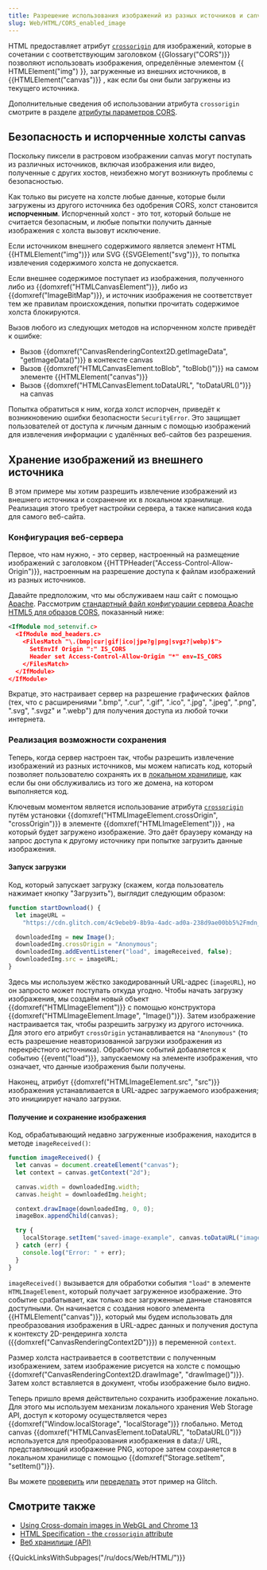 ```yaml
---
title: Разрешение использования изображений из разных источников и canvas
slug: Web/HTML/CORS_enabled_image
---
```


HTML предоставляет атрибут [`crossorigin`](/ru/docs/Web/HTML/Element/img#crossorigin) для изображений, которые в сочетании с соответствующим заголовком {{Glossary("CORS")}} позволяют использовать изображения, определённые элементом {{ HTMLElement("img") }}, загруженные из внешних источников, в {{HTMLElement("canvas")}} , как если бы они были загружены из текущего источника.

Дополнительные сведения об использовании атрибута `crossorigin` смотрите в разделе [атрибуты параметров CORS](/ru/docs/Web/HTML/CORS_settings_attributes).

## Безопасность и испорченные холсты canvas

Поскольку пиксели в растровом изображении canvas могут поступать из различных источников, включая изображения или видео, полученные с других хостов, неизбежно могут возникнуть проблемы с безопасностью.

Как только вы рисуете на холсте любые данные, которые были загружены из другого источника без одобрения CORS, холст становится **испорченным**. Испорченный холст - это тот, который больше не считается безопасным, и любые попытки получить данные изображения с холста вызовут исключение.

Если источником внешнего содержимого является элемент HTML {{HTMLElement("img")}} или SVG {{SVGElement("svg")}}, то попытка извлечения содержимого холста не допускается.

Если внешнее содержимое поступает из изображения, полученного либо из {{domxref("HTMLCanvasElement")}}, либо из {{domxref("ImageBitMap")}}, и источник изображения не соответствует тем же правилам происхождения, попытки прочитать содержимое холста блокируются.

Вызов любого из следующих методов на испорченном холсте приведёт к ошибке:

- Вызов {{domxref("CanvasRenderingContext2D.getImageData", "getImageData()")}} в контексте canvas
- Вызов {{domxref("HTMLCanvasElement.toBlob", "toBlob()")}} на самом элементе {{HTMLElement("canvas")}}
- Вызов {{domxref("HTMLCanvasElement.toDataURL", "toDataURL()")}} на canvas

Попытка обратиться к ним, когда холст испорчен, приведёт к возникновению ошибки безопасности `SecurityError`. Это защищает пользователей от доступа к личным данным с помощью изображений для извлечения информации с удалённых веб-сайтов без разрешения.

## Хранение изображений из внешнего источника

В этом примере мы хотим разрешить извлечение изображений из внешнего источника и сохранение их в локальном хранилище. Реализация этого требует настройки сервера, а также написания кода для самого веб-сайта.

### Конфигурация веб-сервера

Первое, что нам нужно, - это сервер, настроенный на размещение изображений с заголовком {{HTTPHeader("Access-Control-Allow-Origin")}}, настроенным на разрешение доступа к файлам изображений из разных источников.

Давайте предположим, что мы обслуживаем наш сайт с помощью [Apache](https://httpd.apache.org/). Рассмотрим [стандартный файл конфигурации сервера Apache HTML5 для образов CORS](https://github.com/h5bp/server-configs-apache/blob/master/src/cross-origin/images.conf), показанный ниже:

```xml
<IfModule mod_setenvif.c>
  <IfModule mod_headers.c>
    <FilesMatch "\.(bmp|cur|gif|ico|jpe?g|png|svgz?|webp)$">
      SetEnvIf Origin ":" IS_CORS
      Header set Access-Control-Allow-Origin "*" env=IS_CORS
    </FilesMatch>
  </IfModule>
</IfModule>
```

Вкратце, это настраивает сервер на разрешение графических файлов (тех, что с расширениями ".bmp", ".cur", ".gif", ".ico", ".jpg", ".jpeg", ".png", ".svg", ".svgz" и ".webp") для получения доступа из любой точки интернета.

### Реализация возможности сохранения

Теперь, когда сервер настроен так, чтобы разрешить извлечение изображений из разных источников, мы можем написать код, который позволяет пользователю сохранять их в [локальном хранилище](/ru/docs/Web/API/Web_Storage_API), как если бы они обслуживались из того же домена, на котором выполняется код.

Ключевым моментом является использование атрибута [`crossorigin`](/ru/docs/Web/HTML/Global_attributes#crossorigin) путём установки {{domxref("HTMLImageElement.crossOrigin", "crossOrigin")}} в элементе {{domxref("HTMLImageElement")}} , на который будет загружено изображение. Это даёт браузеру команду на запрос доступа к другому источнику при попытке загрузить данные изображения.

#### Запуск загрузки

Код, который запускает загрузку (скажем, когда пользователь нажимает кнопку "Загрузить"), выглядит следующим образом:

```js
function startDownload() {
  let imageURL =
    "https://cdn.glitch.com/4c9ebeb9-8b9a-4adc-ad0a-238d9ae00bb5%2Fmdn_logo-only_color.svg?1535749917189";

  downloadedImg = new Image();
  downloadedImg.crossOrigin = "Anonymous";
  downloadedImg.addEventListener("load", imageReceived, false);
  downloadedImg.src = imageURL;
}
```

Здесь мы используем жёстко закодированный URL-адрес (`imageURL`), но он запросто может поступать откуда угодно. Чтобы начать загрузку изображения, мы создаём новый объект {{domxref("HTMLImageElement")}} с помощью конструктора {{domxref("HTMLImageElement.Image", "Image()")}}. Затем изображение настраивается так, чтобы разрешить загрузку из другого источника. Для этого его атрибут `crossOrigin` устанавливается на `"Anonymous"` (то есть разрешение неавторизованной загрузки изображения из перекрёстного источника). Обработчик событий добавляется к событию {{event("load")}}, запускаемому на элементе изображения, что означает, что данные изображения были получены.

Наконец, атрибут {{domxref("HTMLImageElement.src", "src")}} изображения устанавливается в URL-адрес загружаемого изображения; это инициирует начало загрузки.

#### Получение и сохранение изображения

Код, обрабатывающий недавно загруженные изображения, находится в методе `imageReceived()`:

```js
function imageReceived() {
  let canvas = document.createElement("canvas");
  let context = canvas.getContext("2d");

  canvas.width = downloadedImg.width;
  canvas.height = downloadedImg.height;

  context.drawImage(downloadedImg, 0, 0);
  imageBox.appendChild(canvas);

  try {
    localStorage.setItem("saved-image-example", canvas.toDataURL("image/png"));
  } catch (err) {
    console.log("Error: " + err);
  }
}
```

`imageReceived()` вызывается для обработки события `"load"` в элементе `HTMLImageElement`, который получает загруженное изображение. Это событие срабатывает, как только все загруженные данные становятся доступными. Он начинается с создания нового элемента {{HTMLElement("canvas")}}, который мы будем использовать для преобразования изображения в URL-адрес данных и получения доступа к контексту 2D-рендеринга холста ({{domxref("CanvasRenderingContext2D")}}) в переменной `context`.

Размер холста настраивается в соответствии с полученным изображением, затем изображение рисуется на холсте с помощью {{domxref("CanvasRenderingContext2D.drawImage", "drawImage()")}}. Затем холст вставляется в документ, чтобы изображение было видно.

Теперь пришло время действительно сохранить изображение локально. Для этого мы используем механизм локального хранения Web Storage API, доступ к которому осуществляется через {{domxref("Window.localStorage", "localStorage")}} глобально. Метод canvas {{domxref("HTMLCanvasElement.toDataURL", "toDataURL()")}} используется для преобразования изображения в data:// URL, представляющий изображение PNG, которое затем сохраняется в локальном хранилище с помощью {{domxref("Storage.setItem", "setItem()")}}.

Вы можете [проверить](https://cors-image-example.glitch.me/) или [переделать](https://glitch.com/edit/#!/remix/cors-image-example) этот пример на Glitch.

## Смотрите также

- [Using Cross-domain images in WebGL and Chrome 13](http://blog.chromium.org/2011/07/using-cross-domain-images-in-webgl-and.html)
- [HTML Specification - the `crossorigin` attribute](http://whatwg.org/html#attr-img-crossorigin)
- [Веб хранилище (API)](/ru/docs/Web/API/Web_Storage_API)

{{QuickLinksWithSubpages("/ru/docs/Web/HTML/")}}
